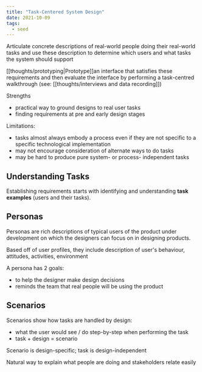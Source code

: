 ```yaml
---
title: "Task-Centered System Design"
date: 2021-10-09
tags:
  - seed
---
```


Articulate concrete descriptions of real-world people doing their real-world tasks and use these description to determine which users and what tasks the system should support

[[thoughts/prototyping|Prototype]]an interface that satisfies these requirements and then evaluate the interface by performing a task-centred walkthrough (see: [[thoughts/interviews and data recording]])

Strengths

- practical way to ground designs to real user tasks
- finding requirements at pre and early design stages

Limitations:

- tasks almost always embody a process even if they are not specific to a specific technological implementation
- may not encourage consideration of alternate ways to do tasks
- may be hard to produce pure system- or process- independent tasks

## Understanding Tasks

Establishing requirements starts with identifying and understanding **task examples** (users and their tasks).

## Personas

Personas are rich descriptions of typical users of the product under development on which the designers can focus on in designing products.

Based off of user profiles, they include description of user's behaviour, attitudes, activities, environment

A persona has 2 goals:

- to help the designer make design decisions
- reminds the team that real people will be using the product

## Scenarios

Scenarios show how tasks are handled by design:

- what the user would see / do step-by-step when performing the task
- task + design = scenario

Scenario is design-specific; task is design-independent

Natural way to explain what people are doing and stakeholders relate easily
